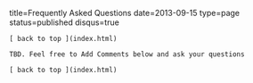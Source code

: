 title=Frequently Asked Questions
date=2013-09-15
type=page
status=published
disqus=true
~~~~~~
[ back to top ](index.html)

TBD. Feel free to Add Comments below and ask your questions

[ back to top ](index.html)
